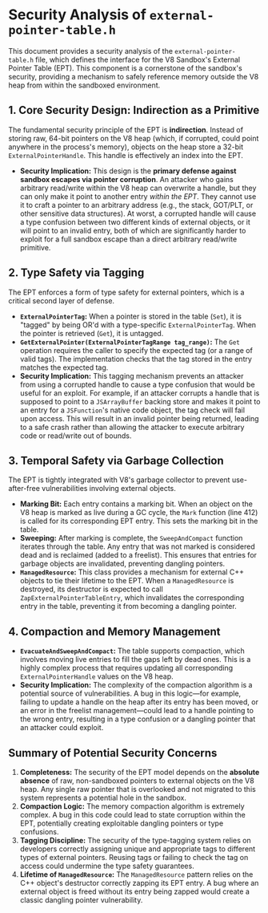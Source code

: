 # Security Analysis of `external-pointer-table.h`

This document provides a security analysis of the `external-pointer-table.h` file, which defines the interface for the V8 Sandbox's External Pointer Table (EPT). This component is a cornerstone of the sandbox's security, providing a mechanism to safely reference memory outside the V8 heap from within the sandboxed environment.

## 1. Core Security Design: Indirection as a Primitive

The fundamental security principle of the EPT is **indirection**. Instead of storing raw, 64-bit pointers on the V8 heap (which, if corrupted, could point anywhere in the process's memory), objects on the heap store a 32-bit `ExternalPointerHandle`. This handle is effectively an index into the EPT.

- **Security Implication:** This design is the **primary defense against sandbox escapes via pointer corruption**. An attacker who gains arbitrary read/write within the V8 heap can overwrite a handle, but they can only make it point to another entry *within the EPT*. They cannot use it to craft a pointer to an arbitrary address (e.g., the stack, GOT/PLT, or other sensitive data structures). At worst, a corrupted handle will cause a type confusion between two different kinds of external objects, or it will point to an invalid entry, both of which are significantly harder to exploit for a full sandbox escape than a direct arbitrary read/write primitive.

## 2. Type Safety via Tagging

The EPT enforces a form of type safety for external pointers, which is a critical second layer of defense.

- **`ExternalPointerTag`:** When a pointer is stored in the table (`Set`), it is "tagged" by being OR'd with a type-specific `ExternalPointerTag`. When the pointer is retrieved (`Get`), it is untagged.
- **`GetExternalPointer(ExternalPointerTagRange tag_range)`:** The `Get` operation requires the caller to specify the expected tag (or a range of valid tags). The implementation checks that the tag stored in the entry matches the expected tag.
- **Security Implication:** This tagging mechanism prevents an attacker from using a corrupted handle to cause a type confusion that would be useful for an exploit. For example, if an attacker corrupts a handle that is supposed to point to a `JSArrayBuffer` backing store and makes it point to an entry for a `JSFunction`'s native code object, the tag check will fail upon access. This will result in an invalid pointer being returned, leading to a safe crash rather than allowing the attacker to execute arbitrary code or read/write out of bounds.

## 3. Temporal Safety via Garbage Collection

The EPT is tightly integrated with V8's garbage collector to prevent use-after-free vulnerabilities involving external objects.

- **Marking Bit:** Each entry contains a marking bit. When an object on the V8 heap is marked as live during a GC cycle, the `Mark` function (line 412) is called for its corresponding EPT entry. This sets the marking bit in the table.
- **Sweeping:** After marking is complete, the `SweepAndCompact` function iterates through the table. Any entry that was not marked is considered dead and is reclaimed (added to a freelist). This ensures that entries for garbage objects are invalidated, preventing dangling pointers.
- **`ManagedResource`:** This class provides a mechanism for external C++ objects to tie their lifetime to the EPT. When a `ManagedResource` is destroyed, its destructor is expected to call `ZapExternalPointerTableEntry`, which invalidates the corresponding entry in the table, preventing it from becoming a dangling pointer.

## 4. Compaction and Memory Management

- **`EvacuateAndSweepAndCompact`:** The table supports compaction, which involves moving live entries to fill the gaps left by dead ones. This is a highly complex process that requires updating all corresponding `ExternalPointerHandle` values on the V8 heap.
- **Security Implication:** The complexity of the compaction algorithm is a potential source of vulnerabilities. A bug in this logic—for example, failing to update a handle on the heap after its entry has been moved, or an error in the freelist management—could lead to a handle pointing to the wrong entry, resulting in a type confusion or a dangling pointer that an attacker could exploit.

## Summary of Potential Security Concerns

1.  **Completeness:** The security of the EPT model depends on the **absolute absence** of raw, non-sandboxed pointers to external objects on the V8 heap. Any single raw pointer that is overlooked and not migrated to this system represents a potential hole in the sandbox.
2.  **Compaction Logic:** The memory compaction algorithm is extremely complex. A bug in this code could lead to state corruption within the EPT, potentially creating exploitable dangling pointers or type confusions.
3.  **Tagging Discipline:** The security of the type-tagging system relies on developers correctly assigning unique and appropriate tags to different types of external pointers. Reusing tags or failing to check the tag on access could undermine the type safety guarantees.
4.  **Lifetime of `ManagedResource`:** The `ManagedResource` pattern relies on the C++ object's destructor correctly zapping its EPT entry. A bug where an external object is freed without its entry being zapped would create a classic dangling pointer vulnerability.